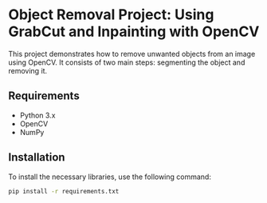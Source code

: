 # Object Removal Project: Using GrabCut and Inpainting with OpenCV

This project demonstrates how to remove unwanted objects from an image using OpenCV. It consists of two main steps: segmenting the object and removing it.

## Requirements

- Python 3.x
- OpenCV
- NumPy

## Installation

To install the necessary libraries, use the following command:

```bash
pip install -r requirements.txt
